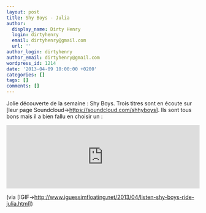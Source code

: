 ```yaml
---
layout: post
title: Shy Boys - Julia
author:
  display_name: Dirty Henry
  login: dirtyhenry
  email: dirtyhenry@gmail.com
  url: ''
author_login: dirtyhenry
author_email: dirtyhenry@gmail.com
wordpress_id: 1214
date: '2013-04-09 10:00:00 +0200'
categories: []
tags: []
comments: []
---
```

Jolie découverte de la semaine : Shy Boys. Trois titres sont en écoute sur [leur page Soundcloud->https://soundcloud.com/shhyboys]. Ils sont tous bons mais il a bien fallu en choisir un :

<iframe width="100%" height="166" scrolling="no" frameborder="no" src="https://w.soundcloud.com/player/?url=http%3A%2F%2Fapi.soundcloud.com%2Ftracks%2F85627874"></iframe>

(via [IGIF->http://www.iguessimfloating.net/2013/04/listen-shy-boys-ride-julia.html])
